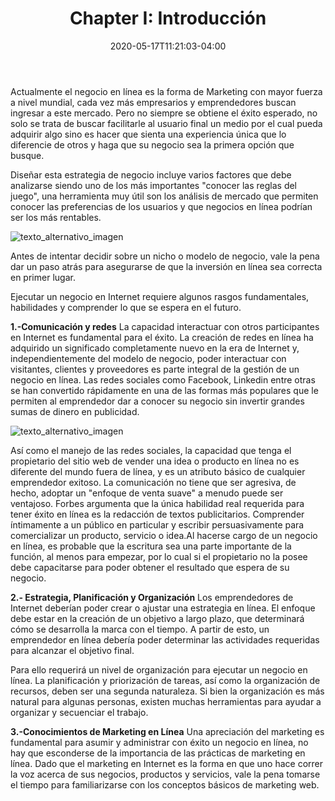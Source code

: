 ﻿---
date: 2020-05-17T11:21:03-04:00
description: "El Negocio Online"
featured_image: "/images/mundo-digital-2.jpg"
tags: []
title: "Chapter I: Introducción"
---

Actualmente el negocio en línea es la forma de Marketing con mayor fuerza a nivel mundial, cada vez más empresarios y emprendedores buscan ingresar a este mercado. Pero no siempre se obtiene el éxito esperado, no solo se trata de buscar facilitarle al usuario final un medio por el cual pueda adquirir algo sino es hacer que sienta una experiencia única que lo diferencie de otros y haga que su negocio sea la primera opción que busque.

Diseñar esta estrategia de negocio incluye varios factores que debe analizarse siendo uno de los más importantes "conocer las reglas del juego", una herramienta muy útil son los análisis de mercado que permiten conocer las preferencias de los usuarios y que negocios en línea podrían ser los más rentables.

![texto_alternativo_imagen](https://miro.medium.com/max/900/1*TQw76OwHqFS72Mqojmc71Q.png)



Antes de intentar decidir sobre un nicho o modelo de negocio, vale la pena dar un paso atrás para asegurarse de que la inversión en línea sea correcta en primer lugar.

Ejecutar un negocio en Internet requiere algunos rasgos fundamentales, habilidades y comprender lo que se espera en el futuro.


**1.-Comunicación y redes**
La capacidad interactuar con otros participantes en Internet es fundamental para el éxito. La creación de redes en línea ha adquirido un significado completamente nuevo en la era de Internet y, independientemente del modelo de negocio, poder interactuar con visitantes, clientes y proveedores es parte integral de la gestión de un negocio en línea. Las redes sociales como Facebook, Linkedin entre otras se han convertido rápidamente en una de las formas más populares que le permiten al emprendedor dar a conocer su negocio sin invertir grandes sumas de dinero en publicidad.

![texto_alternativo_imagen](https://feinternational.com/wp-content/uploads/2015/08/Dollarphotoclub_68255984.jpg)


Así como el manejo de las redes sociales, la capacidad que tenga el propietario del sitio web de vender una idea o producto en línea no es diferente del mundo fuera de línea, y es un atributo básico de cualquier emprendedor exitoso. La comunicación no tiene que ser agresiva, de hecho, adoptar un "enfoque de venta suave" a menudo puede ser ventajoso.
Forbes argumenta que la única habilidad real requerida para tener éxito en línea es la redacción de textos publicitarios. Comprender íntimamente a un público en particular y escribir persuasivamente para comercializar un producto, servicio o idea.Al hacerse cargo de un negocio en línea, es probable que la escritura sea una parte importante de la función, al menos para empezar, por lo cual si el propietario no la posee debe capacitarse para poder obtener el resultado que espera de su negocio.


**2.- Estrategia, Planificación y Organización**
Los emprendedores de Internet deberían poder crear o ajustar una estrategia en línea. El enfoque debe estar en la creación de un objetivo a largo plazo, que determinará cómo se desarrolla la marca con el tiempo. A partir de esto, un emprendedor en línea debería poder determinar las actividades requeridas para alcanzar el objetivo final.

Para ello requerirá un nivel de organización para ejecutar un negocio en línea. La planificación y priorización de tareas, así como la organización de recursos, deben ser una segunda naturaleza. Si bien la organización es más natural para algunas personas, existen muchas herramientas para ayudar a organizar y secuenciar el trabajo. 


**3.-Conocimientos de Marketing en Línea**
Una apreciación del marketing es fundamental para asumir y administrar con éxito un negocio en línea, no hay que esconderse de la importancia de las prácticas de marketing en línea. Dado que el marketing en Internet es la forma en que uno hace correr la voz acerca de sus negocios, productos y servicios, vale la pena tomarse el tiempo para familiarizarse con los conceptos básicos de marketing web.

